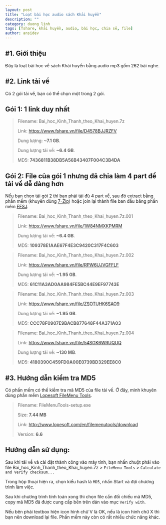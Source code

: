 ```yaml
---
layout: post
title: "Loạt bài học audio sách Khải huyền"
description: ""
category: duong linh
tags: [fshare, khải huyền, audio, bài học, chia sẻ, file]
author: ansidev
---
```


#1. Giới thiệu
-------------
  Đây là loạt bài học về sách Khải huyền bằng audio mp3 gồm 262 bài nghe.

#2. Link tải về
-------------
  Có 2 gói tải về, bạn có thể chọn một trong 2 gói.

Gói 1: 1 link duy nhất
----------------------

  > Filename: Bai_hoc_Kinh_Thanh_theo_Khai_huyen.7z
  >
  > Link: <https://www.fshare.vn/file/D4578BJJRZFV>
  >
  > Dung lượng: **~7.1 GB**.
  >
  > Dung lượng tải về: **~6.4 GB**.
  >
  > MD5: **7436811B38DB5A56B43407F004C3B4DA**

Gói 2: File của gói 1 nhưng đã chia làm 4 part để tải về dễ dàng hơn
-----------------------
  Nếu bạn chọn tải gói 2 thì bạn phải tải đủ 4 part về, sau đó extract bằng phần mềm (khuyên dùng [7-Zip](http://7-zip.org)) hoặc join lại thành file ban đầu bằng phần mềm [FFSJ](http://www.jaist.ac.jp/~hoangle/filesj/#Download).

  > Filename: Bai_hoc_Kinh_Thanh_theo_Khai_huyen.7z.001
  >
  > Link: <https://www.fshare.vn/file/1W84NMXKPMRM>
  >
  > Dung lượng tải về: **~6.4 GB**.
  >
  > MD5: **109378E1AAE67F4E3C9420C317F4C603**

  > Filename: Bai_hoc_Kinh_Thanh_theo_Khai_huyen.7z.002
  >
  > Link: <https://www.fshare.vn/file/RPW6UJVGFFLF>
  >
  > Dung lượng tải về: **~1.95 GB**.
  >
  > MD5: **61C11A3AD0AA984FE5BC44E9EF97743E**

  > Filename: Bai_hoc_Kinh_Thanh_theo_Khai_huyen.7z.003
  >
  > Link: <https://www.fshare.vn/file/ZSOTUHK6SAO9>
  >
  > Dung lượng tải về: **~1.95 GB**.
  >
  > MD5: **CCC78F0907E9BACB877648F44A371A03**

  > Filename: Bai_hoc_Kinh_Thanh_theo_Khai_huyen.7z.004
  >
  > Link: <https://www.fshare.vn/file/54SGK6WRUQUQ>
  >
  > Dung lượng tải về: **~130 MB**.
  >
  > MD5: **4180390C459FD0A00E0739BD329EE8C0**

#3. Hướng dẫn kiểm tra MD5
-------------
  Có phần mềm có thể kiểm tra mã MD5 của file tải về. Ở đây, mình khuyên dùng phần mềm [Lopesoft FileMenu Tools](http://www.lopesoft.com/en/filemenutools).

  > Filename: FileMenuTools-setup.exe
  >
  > Size: **7.44 MB**
  >
  > Link: <http://www.lopesoft.com/en/filemenutools/download>
  >
  > Version: **6.6**

Hướng dẫn sử dụng:
------------------
  Sau khi tải về và cài đặt thành công vào máy tính, bạn nhấn chuột phải vào file Bai_hoc_Kinh_Thanh_theo_Khai_huyen.7z > `FileMenu Tools` > `Calculate and Verify checksum...`

  Trong hộp thoại hiện ra, chọn kiểu hash là `MD5`, nhấn Start và đợi chương trình làm việc.

  Sau khi chương trình tính toán xong thì chọn file cần đối chiếu mã MD5, copy mã MD5 đã được cung cấp bên trên dán vào mục `Verify with`.

  Nếu bên phải textbox hiện icon hình chữ V là OK, nếu là icon hình chữ X thì bạn nên download lại file.
  Phần mềm này còn có rất nhiều chức năng khác.
